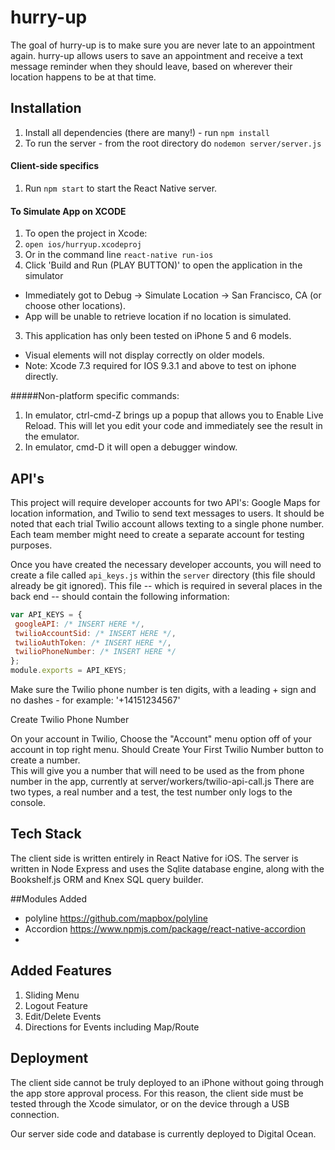 # hurry-up

The goal of hurry-up is to make sure you are never late to an appointment again. hurry-up allows users to save an appointment and receive a text message reminder when they should leave, based on wherever their location happens to be at that time.

## Installation

1. Install all dependencies (there are many!) - run `npm install`
2. To run the server - from the root directory do `nodemon server/server.js`

#### Client-side specifics

1. Run `npm start` to start the React Native server.

#### To Simulate App on XCODE
1. To open the project in Xcode:
 1. `open ios/hurryup.xcodeproj`
 2. Or in the command line `react-native run-ios`
2. Click 'Build and Run (PLAY BUTTON)' to open the application in the simulator
 * Immediately got to Debug -> Simulate Location -> San Francisco, CA (or choose other locations). 
 * App will be unable to retrieve location if no location is simulated.
3. This application has only been tested on iPhone 5 and 6 models. 
 * Visual elements will not display correctly on older models.
 * Note: Xcode 7.3 required for IOS 9.3.1 and above to test on iphone directly.

#####Non-platform specific commands:

1. In emulator, ctrl-cmd-Z brings up a popup that allows you to Enable Live Reload.  This will let you edit your code and immediately see the result in the emulator.
2. In emulator, cmd-D it will open a debugger window.


## API's

This project will require developer accounts for two API's: Google Maps for location information, and Twilio to send text messages to users. It should be noted that each trial Twilio account allows texting to a single phone number. Each team member might need to create a separate account for testing purposes.

Once you have created the necessary developer accounts, you will need to create a file called `api_keys.js` within the `server` directory (this file should already be git ignored). This file -- which is required in several places in the back end -- should contain the following information:

```javascript
var API_KEYS = {
 googleAPI: /* INSERT HERE */,
 twilioAccountSid: /* INSERT HERE */,
 twilioAuthToken: /* INSERT HERE */,
 twilioPhoneNumber: /* INSERT HERE */
};
module.exports = API_KEYS;
```
Make sure the Twilio phone number is ten digits, with a leading + sign and no dashes - for example: '+14151234567'

Create Twilio Phone Number

On your account in Twilio, Choose the "Account" menu option off of your account in top right menu.
Should Create Your First Twilio Number button to create a number.  
This will give you a number that will need to be used as the from phone number in the app, currently at server/workers/twilio-api-call.js   There are two types, a real number and a test, the test number only logs to the console.

## Tech Stack

The client side is written entirely in React Native for iOS. The server is written in Node Express and uses the Sqlite database engine, along with the Bookshelf.js ORM and Knex SQL query builder.

##Modules Added
* polyline https://github.com/mapbox/polyline
* Accordion https://www.npmjs.com/package/react-native-accordion
* 

## Added Features
1. Sliding Menu
2. Logout Feature
3. Edit/Delete Events
4. Directions for Events including Map/Route 

## Deployment

The client side cannot be truly deployed to an iPhone without going through the app store approval process. For this reason, the client side must be tested through the Xcode simulator, or on the device through a USB connection.

Our server side code and database is currently deployed to Digital Ocean.
